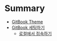 # Summary

- [GitBook Theme](/README.md)
- [GitBook 세팅하기](/setting_up_gitbook/README.md)
    - [로컬에서 접속하기](/setting_up_gitbook/local_host.md)